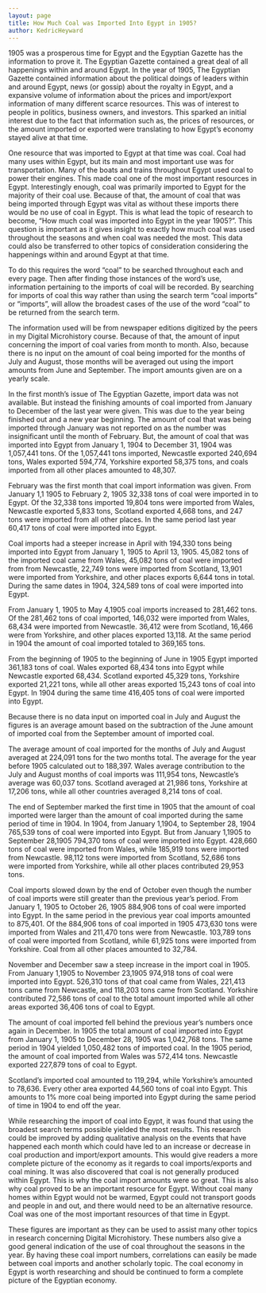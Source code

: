 ```yaml
---
layout: page
title: How Much Coal was Imported Into Egypt in 1905?
author: KedricHeyward
---
```

1905 was a prosperous time for Egypt and the Egyptian Gazette has the information to prove it. The Egyptian Gazette contained a great deal of all happenings within and around Egypt. In the year of 1905, The Egyptian Gazette contained information about the political doings of leaders within and around Egypt, news (or gossip) about the royalty in Egypt, and a expansive volume of information about the prices and import/export information of many different scarce resources. This was of interest to people in politics, business owners, and investors. This sparked an initial interest due to the fact that information such as, the prices of resources, or the amount imported or exported were translating to how Egypt’s economy stayed alive at that time.

One resource that was imported to Egypt at that time was coal. Coal had many uses within Egypt, but its main and most important use was for transportation. Many of the boats and trains throughout Egypt used coal to power their engines. This made coal one of the most important resources in Egypt. Interestingly enough, coal was primarily imported to Egypt for the majority of their coal use. Because of that, the amount of coal that was being imported through Egypt was vital as without these imports there would be no use of coal in Egypt.  This is what lead the topic of research to become, “How much coal was imported into Egypt in the year 1905?”. This question is important as it gives insight to exactly how much coal was used throughout the seasons and when coal was needed the most. This data could also be transferred to other topics of consideration considering the happenings within and around Egypt at that time.

To do this requires the word “coal” to be searched throughout each and every page. Then after finding those instances of the word’s use, information pertaining to the imports of coal will be recorded. By searching for imports of coal this way rather than using the search term “coal imports” or “imports”, will allow the broadest cases of the use of the word “coal” to be returned from the search term.

The information used will be from newspaper editions digitized by the peers in my Digital Microhistory course. Because of that, the amount of input concerning the import of coal varies from month to month. Also, because there is no input on the amount of coal being imported for the months of July and August, those months will be averaged out using the import amounts from June and September. The import amounts given are on a yearly scale.  

In the first month’s issue of The Egyptian Gazette, import data was not available. But instead the finishing amounts of coal imported from January to December of the last year were given. This was due to the year being finished out and a new year beginning. The amount of coal that was being imported through January was not reported on as the number was insignificant until the month of February. But, the amount of coal that was imported into Egypt from January 1, 1904 to December 31, 1904 was 1,057,441 tons. Of the 1,057,441 tons imported, Newcastle exported 240,694 tons, Wales exported 594,774, Yorkshire exported 58,375 tons, and coals imported from all other places amounted to 48,307.

February was the first month that coal import information was given. From January 1,1 1905 to February 2, 1905 32,338 tons of coal were imported in to Egypt. Of the 32,338 tons imported 19,804 tons were imported from Wales, Newcastle exported 5,833 tons, Scotland exported 4,668 tons, and 247 tons were imported from all other places. In the same period last year 60,417 tons of coal were imported into Egypt.

Coal imports had a steeper increase in April with 194,330 tons being imported into Egypt from January 1, 1905 to April 13, 1905. 45,082 tons of the imported coal came from Wales, 45,082 tons of coal were imported from from Newcastle, 22,749 tons were imported from Scotland, 13,901 were imported from Yorkshire, and other places exports 6,644 tons in total. During the same dates in 1904, 324,589 tons of coal were imported into Egypt.

From January 1, 1905 to May 4,1905 coal imports increased to 281,462 tons. Of the 281,462 tons of coal imported, 146,032 were imported from Wales, 68,434 were imported from Newcastle. 36,412 were from Scotland, 16,466 were from Yorkshire, and other places exported 13,118. At the same period in 1904 the amount of coal imported totaled to 369,165 tons.

From the beginning of 1905 to the beginning of June in 1905 Egypt imported 361,183 tons of coal. Wales exported 68,434 tons into Egypt while Newcastle exported 68,434. Scotland exported 45,329 tons, Yorkshire exported 21,221 tons, while all other areas exported 15,243 tons of coal into Egypt. In 1904 during the same time 416,405 tons of coal were imported into Egypt.

Because there is no data input on imported coal in July and August the figures is an average amount based on the subtraction of the June amount of imported coal from the September amount of imported coal.

The average amount of coal imported for the months of July and August averaged at 224,091 tons for the two months total. The average for the year before 1905 calculated out to 188,397. Wales average contribution to the July and August months of coal imports was 111,954 tons, Newcastle’s average was 60,037 tons. Scotland averaged at 21,986 tons, Yorkshire at 17,206 tons, while all other countries averaged 8,214 tons of coal.

The end of September marked the first time in 1905 that the amount of coal imported were larger than the amount of coal imported during the same period of time in 1904. In 1904, from January 1,1904, to September 28, 1904 765,539 tons of coal were imported into Egypt. But from January 1,1905 to September 28,1905 794,370 tons of coal were imported into Egypt. 428,660 tons of coal were imported from Wales, while 185,919 tons were imported from Newcastle. 98,112 tons were imported from Scotland, 52,686 tons were imported from Yorkshire, while all other places contributed 29,953 tons.

Coal imports slowed down by the end of October even though the number of coal imports were still greater than the previous year’s period. From January 1, 1905 to October 26, 1905 884,906 tons of coal were imported into Egypt. In the same period in the previous year coal imports amounted to 875,401. Of the 884,906 tons of coal imported in 1905 473,630 tons were imported from Wales and 211,470 tons were from Newcastle. 103,789 tons of coal were imported from Scotland, while 61,925 tons were imported from Yorkshire. Coal from all other places amounted to 32,784.

November and December saw a steep increase in the import coal in 1905. From January 1,1905 to November 23,1905 974,918 tons of coal were imported into Egypt. 526,310 tons of that coal came from Wales, 221,413 tons came from Newcastle, and 118,203 tons came from Scotland. Yorkshire contributed 72,586 tons of coal to the total amount imported while all other areas exported 36,406 tons of coal to Egypt.

The amount of coal imported fell behind the previous year’s numbers once again in December. In 1905 the total amount of coal imported into Egypt from January 1, 1905 to December 28, 1905 was 1,042,768 tons. The same period in 1904 yielded 1,050,482 tons of imported coal. In the 1905 period, the amount of coal imported from Wales was 572,414 tons. Newcastle exported 227,879 tons of coal to Egypt.

Scotland’s imported coal amounted to 119,294, while Yorkshire’s amounted to 78,636. Every other area exported 44,560 tons of coal into Egypt. This amounts to 1% more coal being imported into Egypt during the same period of time in 1904 to end off the year.

While researching the import of coal into Egypt, it was found that using the broadest search terms possible yielded the most results. This research could be improved by adding qualitative analysis on the events that have happened each month which could have led to an increase or decrease in coal production and import/export amounts. This would give readers a more complete picture of the economy as it regards to coal imports/exports and coal mining. It was also discovered that coal is not generally produced within Egypt. This is why the coal import amounts were so great. This is also why coal proved to be an important resource for Egypt. Without coal many homes within Egypt would not be warmed, Egypt could not transport goods and people in and out, and there would need to be an alternative resource. Coal was one of the most important resources of that time in Egypt.

These figures are important as they can be used to assist many other topics in research concerning Digital Microhistory. These numbers also give a good general indication of the use of coal throughout the seasons in the year.  By having these coal import numbers, correlations can easily be made between coal imports and another scholarly topic. The coal economy in Egypt is worth researching and should be continued to form a complete picture of the Egyptian economy.
